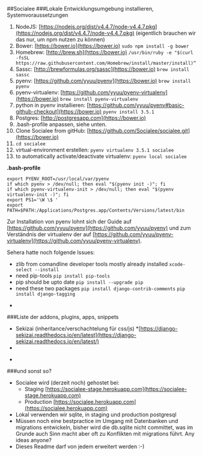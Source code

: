 ##Socialee
###Lokale Entwicklungsumgebung installieren, Systemvoraussetzungen

1. NodeJS: [https://nodejs.org/dist/v4.4.7/node-v4.4.7.pkg](https://nodejs.org/dist/v4.4.7/node-v4.4.7.pkg) (eigentlich brauchen wir das nur, um npm nutzen zu können)
2. Bower: [https://bower.io](https://bower.io) 	`sudo npm install -g bower`
3. Homebrew: [http://brew.sh](https://bower.io)	`/usr/bin/ruby -e "$(curl -fsSL https://raw.githubusercontent.com/Homebrew/install/master/install)“`
4. Sassc: [http://brewformulas.org/sassc](https://bower.io)	`brew install sassc`
5. pyenv: [https://github.com/yyuu/pyenv](https://bower.io)	`brew install pyenv`
6. pyenv-virtualenv: [https://github.com/yyuu/pyenv-virtualenv](https://bower.io) `brew install pyenv-virtualenv`
7. python in pyenv installieren: [https://github.com/yyuu/pyenv#basic-github-checkout](https://bower.io) `pyenv install 3.5.1`
8. Postgres:  [http://postgresapp.com](https://bower.io)
9. .bash-profile anpassen, siehe unten.
10. Clone Socialee from gitHub: [https://github.com/Socialee/socialee.git](https://bower.io)
11. `cd socialee`
12. virtual-environment erstellen: `pyenv virtualenv 3.5.1 socialee`
13. to automatically activate/deactivate virtualenv: `pyenv local socialee`
  

**.bash-profile**

```
export PYENV_ROOT=/usr/local/var/pyenv
if which pyenv > /dev/null; then eval "$(pyenv init -)"; fi
if which pyenv-virtualenv-init > /dev/null; then eval "$(pyenv virtualenv-init -)"; fi
export PS1='\W \$ '
export PATH=$PATH:/Applications/Postgres.app/Contents/Versions/latest/bin 
```

Zur Installation von pyenv lohnt sich der Guide auf [https://github.com/yyuu/pyenv](https://github.com/yyuu/pyenv) und zum Verständnis der virtualenv der auf [https://github.com/yyuu/pyenv-virtualenv](https://github.com/yyuu/pyenv-virtualenv).

Sehera hatte noch folgende Issues:

* zlib from comandline developer tools mostly already installed
`xcode-select --install`
* need pip-tools
`pip install pip-tools`
* pip should be upto date
`pip install --upgrade pip`
* need these two packages `pip install django-contrib-comments`
`pip install django-tagging`

-
###Liste der addons, plugins, apps, snippets
* Sekizai (inheritance/verschachtelung für css/js)
	*[https://django-sekizai.readthedocs.io/en/latest](https://django-sekizai.readthedocs.io/en/latest/)
* 

-
###und sonst so?
* Socialee wird (derzeit noch) gehostet bei:
	* Staging [https://socialee-stage.herokuapp.com](https://socialee-stage.herokuapp.com)
	* Production [https://socialee.herokuapp.com](https://socialee.herokuapp.com)
* Lokal verwenden wir sqlite, in staging und production postgresql 
* Müssen noch eine bestpractice im Umgang mit Datenbanken und migrations entwickeln, bisher wird die db.sqlite nicht committet, was im Grunde auch Sinn macht aber oft zu Konflikten mit migrations führt. Any ideas anyone?
* Dieses Readme darf von jedem erweitert werden :-)
